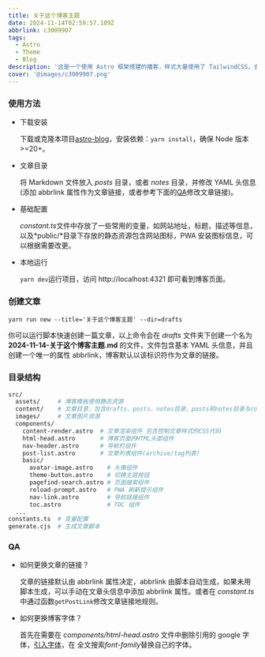 ```yaml
---
title: 关于这个博客主题
date: 2024-11-14T02:59:57.109Z
abbrlink: c3009907
tags:
  - Astro
  - Theme
  - Blog
description: '这是一个使用 Astro 框架搭建的播客，样式大量使用了 TailwindCSS，支持 dark/light 模式，页面搜索，PWA。'
cover: '@images/c3009907.png'
---
```


### 使用方法

- 下载安装

  下载或克隆本项目[astro-blog](https://github.com/babybluue/astro-blog)，安装依赖：`yarn install`，确保 Node 版本>=20+。

- 文章目录

  将 Markdown 文件放入 _posts_ 目录，或者 _notes_ 目录，并修改 YAML 头信息 (添加 abbrlink 属性作为文章链接，或者参考下面的[QA](#qa)修改文章链接)。

- 基础配置

  *constant.ts*文件中存放了一些常用的变量，如网站地址，标题，描述等信息，以及*public/*目录下存放的静态资源包含网站图标，PWA 安装图标信息，可以根据需要改更。

- 本地运行

  `yarn dev`运行项目，访问 http://localhost:4321 即可看到博客页面。

### 创建文章

`yarn run new --title='关于这个博客主题' --dir=drafts`

你可以运行脚本快速创建一篇文章，以上命令会在 _drafts_ 文件夹下创建一个名为 **2024-11-14-关于这个博客主题.md** 的文件，文件包含基本 YAML 头信息，并且创建一个唯一的属性 abbrlink，博客默认以该标识符作为文章的链接。

### 目录结构

```bash
src/
  assets/     # 博客模板使用静态资源
  content/    # 文章目录，包含drafts、posts、notes目录，posts和notes目录与config.ts对应
  images/     # 文章图片资源
  components/
    content-render.astro  # 文章渲染组件 包含控制文章样式的CSS代码
    html-head.astro       # 博客页面的HTML头部组件
    nav-header.astro      # 导航栏组件
    post-list.astro       # 文章列表组件(archive/tag列表)
    basic/
      avatar-image.astro    # 头像组件
      theme-button.astro    # 切换主题按钮
      pagefind-search.astro # 页面搜索组件
      reload-prompt.astro   # PWA 刷新提示组件
      nav-link.astro        # 导航链接组件
      toc.astro             # TOC 组件
  ...
constants.ts  # 变量配置
generate.cjs  # 生成文章脚本
```

### QA

- 如何更换文章的链接？

  文章的链接默认由 abbrlink 属性决定，abbrlink 由脚本自动生成，如果未用脚本生成，可以手动在文章头信息中添加 abbrlink 属性。或者在 _constant.ts_ 中通过函数`getPostLink`修改文章链接地规则。

- 如何更换博客字体？

  首先在需要在 _components/html-head.astro_ 文件中删除引用的 google 字体，[引入字体](https://docs.astro.build/en/guides/fonts/)，在 全文搜索*font-family*替换自己的字体。
